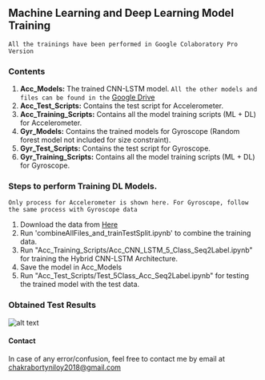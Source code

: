 ## Machine Learning and Deep Learning Model Training

`All the trainings have been performed in Google Colaboratory Pro Version`

### Contents
1. **Acc_Models:** The trained CNN-LSTM model. 
   `All the other models and files can be found in the` [Google Drive](https://drive.google.com/drive/folders/17LU4izLzlkPiMW9A1Au3PF5JLZlSj4ji?usp=sharing)
2. **Acc_Test_Scripts:** Contains the test script for Accelerometer.
3. **Acc_Training_Scripts:** Contains all the model training scripts (ML + DL) for Accelerometer.
4. **Gyr_Models:** Contains the trained models for Gyroscope (Random forest model not included for size constraint).
5. **Gyr_Test_Scripts:** Contains the test script for Gyroscope.
3. **Gyr_Training_Scripts:** Contains all the model training scripts (ML + DL) for Gyroscope.

### Steps to perform Training DL Models.
`Only process for Accelerometer is shown here. For Gyroscope, follow the same process with Gyroscope data `

1. Download the data from [Here](https://drive.google.com/drive/folders/1_NTmYTuADib17Trl6Qa9ooUy4BlqG5oA?usp=sharing)
2. Run 'combineAllFiles_and_trainTestSplit.ipynb' to combine the training data.
3. Run "Acc_Training_Scripts/Acc_CNN_LSTM_5_Class_Seq2Label.ipynb" for training the Hybrid CNN-LSTM Architecture.
4. Save the model in Acc_Models
5. Run "Acc_Test_Scripts/Test_5Class_Acc_Seq2Label.ipynb" for testing the trained model with the test data.

### Obtained Test Results
![alt text](https://github.com/Niloy-Chakraborty/FDD-in-UAV-using-Deep-Learning/blob/master/ML_DL/misc_images/ConfusionMatrics.drawio.png)




#### Contact
In case of any error/confusion, feel free to contact me by email at chakrabortyniloy2018@gmail.com 
